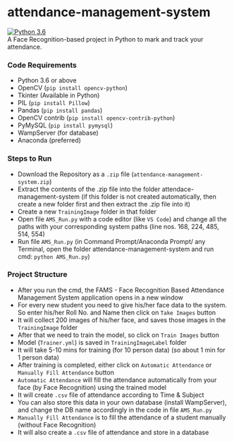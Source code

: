 # attendance-management-system
[![Python 3.6](https://img.shields.io/badge/python-3.6-blue.svg)](https://www.python.org/downloads/release/python-360/)  
A Face Recognition-based project in Python to mark and track your attendance.

### Code Requirements
- Python 3.6 or above
- OpenCV (`pip install opencv-python`)
- Tkinter (Available in Python)
- PIL (`pip install Pillow`)
- Pandas (`pip install pandas`)
- OpenCV contrib (`pip install opencv-contrib-python`)
- PyMySQL (`pip install pymysql`)
- WampServer (for database)
- Anaconda (preferred)

### Steps to Run
- Download the Repository as a `.zip` file (`attendance-management-system.zip`)
- Extract the contents of the .zip file into the folder attendace-management-system (if this folder is not created automatically, then create a new folder first and then extract the .zip file into it)
- Create a new `TrainingImage` folder in that folder
- Open file `AMS_Run.py` with a code editor (like `VS Code`) and change all the paths with your corresponding system paths (line nos. 168, 224, 485, 514, 554)
- Run file `AMS_Run.py` (in Command Prompt/Anaconda Prompt/ any Terminal, open the folder attendance-management-system and run cmd: `python AMS_Run.py`)


### Project Structure

- After you run the cmd, the FAMS - Face Recognition Based Attendance Management System application opens in a new window
- For every new student you need to give his/her face data to the system. So enter his/her Roll No. and Name then click on `Take Images` button
- It will collect 200 images of his/her face, and saves those images in the `TrainingImage` folder
- After that we need to train the model, so click on `Train Images` button
- Model (`Trainer.yml`) is saved in `TrainingImageLabel` folder
- It will take 5-10 mins for training (for 10 person data) (so about 1 min for 1 person data)
- After training is completed, either click on `Automatic Attendance` or `Manually Fill Attendance` button
- `Automatic Attendance` will fill the attendance automatically from your face (by Face Recognition) using the trained model
- It will create `.csv` file of attendance according to Time & Subject
- You can also store this data in your own database (install WampServer), and change the DB name accordingly in the code in file `AMS_Run.py`
- `Manually Fill Attendance` is to fill the attendance of a student manually (without Face Recognition)
- It will also create a `.csv` file of attendance and store in a database
